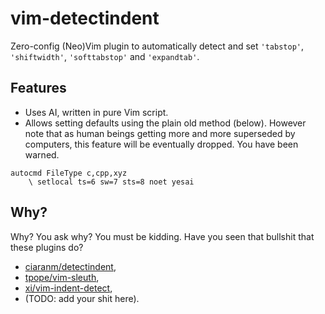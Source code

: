# vim-detectindent

Zero-config (Neo)Vim plugin to automatically detect and set `'tabstop'`,
`'shiftwidth'`, `'softtabstop'` and `'expandtab'`.

## Features

- Uses AI, written in pure Vim script.
- Allows setting defaults using the plain old method (below). However note that as human beings
  getting more and more superseded by computers, this feature will be eventually
  dropped. You have been warned.

```vim
autocmd FileType c,cpp,xyz
	\ setlocal ts=6 sw=7 sts=8 noet yesai
```

## Why?

Why? You ask why? You must be kidding. Have you seen that bullshit that these
plugins do?
- [ciaranm/detectindent](https://github.com/ciaranm/detectindent),
- [tpope/vim-sleuth](https://github.com/tpope/vim-sleuth),
- [xi/vim-indent-detect](https://github.com/xi/vim-indent-detect),
- (TODO: add your shit here).
